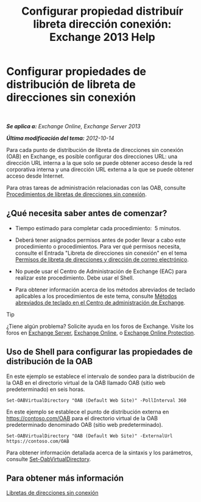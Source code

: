 ﻿---
title: 'Configurar propiedad distribuír libreta dirección conexión: Exchange 2013 Help'
TOCTitle: Configurar propiedades de distribución de libreta de direcciones sin conexión
ms:assetid: 8df985e9-75ba-47ea-9cc3-aa98a5d8acf4
ms:mtpsurl: https://technet.microsoft.com/es-es/library/Bb123710(v=EXCHG.150)
ms:contentKeyID: 49895766
ms.date: 05/22/2018
mtps_version: v=EXCHG.150
f1_keywords:
- Microsoft.Exchange.Management.SnapIn.Esm.Servers.ClientAccess.OabDistributionGeneralPage
ms.translationtype: MT
---

# Configurar propiedades de distribución de libreta de direcciones sin conexión

 

_**Se aplica a:** Exchange Online, Exchange Server 2013_

_**Última modificación del tema:** 2012-10-14_

Para cada punto de distribución de libreta de direcciones sin conexión (OAB) en Exchange, es posible configurar dos direcciones URL: una dirección URL interna a la que solo se puede obtener acceso desde la red corporativa interna y una dirección URL externa a la que se puede obtener acceso desde Internet.

Para otras tareas de administración relacionadas con las OAB, consulte [Procedimientos de libretas de direcciones sin conexión](offline-address-book-procedures-exchange-2013-help.md).

## ¿Qué necesita saber antes de comenzar?

  - Tiempo estimado para completar cada procedimiento:  5 minutos.

  - Deberá tener asignados permisos antes de poder llevar a cabo este procedimiento o procedimientos. Para ver qué permisos necesita, consulte el Entrada "Libreta de direcciones sin conexión" en el tema [Permisos de libreta de direcciones y dirección de correo electrónico](email-address-and-address-book-permissions-exchange-2013-help.md).

  - No puede usar el Centro de Administración de Exchange (EAC) para realizar este procedimiento. Debe usar el Shell.

  - Para obtener información acerca de los métodos abreviados de teclado aplicables a los procedimientos de este tema, consulte [Métodos abreviados de teclado en el Centro de administración de Exchange](keyboard-shortcuts-in-the-exchange-admin-center-exchange-online-protection-help.md).


> [!TIP]
> ¿Tiene algún problema? Solicite ayuda en los foros de Exchange. Visite los foros en <A href="https://go.microsoft.com/fwlink/p/?linkid=60612">Exchange Server</A>, <A href="https://go.microsoft.com/fwlink/p/?linkid=267542">Exchange Online</A>, o <A href="https://go.microsoft.com/fwlink/p/?linkid=285351">Exchange Online Protection</A>.



## Uso de Shell para configurar las propiedades de distribución de la OAB

En este ejemplo se establece el intervalo de sondeo para la distribución de la OAB en el directorio virtual de la OAB llamado OAB (sitio web predeterminado) en seis horas.

    Set-OABVirtualDirectory "OAB (Default Web Site)" -PollInterval 360

En este ejemplo se establece el punto de distribución externa en https://contoso.com/OAB para el directorio virtual de la OAB predeterminado denominado OAB (sitio web predeterminado).

    Set-OABVirtualDirectory "OAB (Default Web Site)" -ExternalUrl https://contoso.com/OAB

Para obtener información detallada acerca de la sintaxis y los parámetros, consulte [Set-OabVirtualDirectory](https://technet.microsoft.com/es-es/library/bb124707\(v=exchg.150\)).

## Para obtener más información

[Libretas de direcciones sin conexión](offline-address-books-exchange-2013-help.md)

